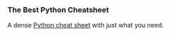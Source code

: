 ### The Best Python Cheatsheet
A dense [Python cheat sheet](https://kieranholland.com/best-python-cheatsheet/) with just what you need.
